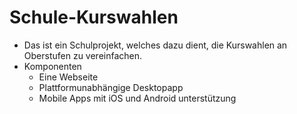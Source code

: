 # Schule-Kurswahlen

* Das ist ein Schulprojekt, welches dazu dient, die Kurswahlen an Oberstufen zu vereinfachen.
* Komponenten
    - Eine Webseite
    - Plattformunabhängige Desktopapp
    - Mobile Apps mit iOS und Android unterstützung
